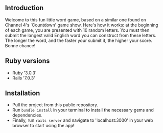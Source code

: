 ## Introduction
Welcome to this fun little word game, based on a similar one found on Channel 4's 'Countdown' game show. Here's how it works: at the beginning of each game, you are presented with 10 random letters. You must then submit the longest valid English word you can construct from these letters. The longer the word, and the faster your submit it, the higher your score. Bonne chance!

## Ruby versions
- Ruby '3.0.3'
- Rails '7.0.3'

## Installation
- Pull the project from this public repository.
- Run `bundle install` in your terminal to install the necessary gems and dependencies.
- Finally, run `rails server` and navigate to 'localhost:3000' in your web browser to start using the app!
